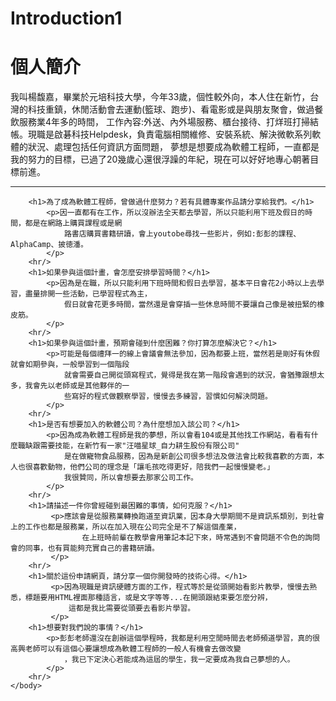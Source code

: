 # Introduction1
<!DOCTYPE html>
<html>
    <head>
        <meta charset="utf-8" />
        <title>第一個網頁</title>
    </head>
    <body>
        <h1>個人簡介</h1>
            <p>我叫楊馥嘉，畢業於元培科技大學，今年33歲，個性較外向，本人住在新竹，台灣的科技重鎮，休閒活動會去運動(籃球、跑步)、看電影或是與朋友聚會，做過餐飲服務業4年多的時間，
                工作內容:外送、內外場服務、櫃台接待、打烊班打掃結帳。現職是啟碁科技Helpdesk，負責電腦相關維修、安裝系統、解決微軟系列軟體的狀況、處理包括任何資訊方面問題，
                夢想是想要成為軟體工程師，一直都是我的努力的目標，已過了20幾歲心還很浮躁的年紀，現在可以好好地專心朝著目標前進。
            </P>
        <hr/>
        
        <h1>為了成為軟體工程師，曾做過什麼努力？若有具體專案作品請分享給我們。</h1>
            <p>因一直都有在工作，所以沒辦法全天都去學習，所以只能利用下班及假日的時間，都是在網路上購買課程或是網
                路書店購買書籍研讀，會上youtobe尋找一些影片，例如:彭彭的課程、AlphaCamp、披徳潘。
            </p>
        <hr/>
        <h1>如果參與這個計畫，會怎麼安排學習時間？</h1>
            <p>因為是在職，所以只能利用下班時間和假日去學習，基本平日會花2小時以上去學習，盡量排開一些活動，已學習程式為主，
                假日就會花更多時間，當然還是會穿插一些休息時間不要讓自己像是被扭緊的橡皮筋。
            </p>
        <hr/>
        <h1>如果參與這個計畫，預期會碰到什麼困難？你打算怎麼解決它？</h1>
            <p>可能是每個禮拜一的線上會議會無法參加，因為都要上班，當然若是剛好有休假就會如期參與，一般學習到一個階段
                就會需要自己開從頭寫程式，覺得是我在第一階段會遇到的狀況，會猶豫跟想太多，我會先以老師或是其他夥伴的一
                些寫好的程式做觀察學習，慢慢去多練習，習慣如何解決問題。
            </p>
        <hr/>
        <h1>是否有想要加入的軟體公司？為什麼想加入該公司？</h1>
            <p>因為成為軟體工程師是我的夢想，所以會看104或是其他找工作網站，看看有什麼職缺跟需要技能，在新竹有一家"汪喵星球_自力耕生股份有限公司"
                是在做寵物食品服務，因為是新創公司很多想法及做法會比較我喜歡的方面，本人也很喜歡動物，他們公司的理念是「讓毛孩吃得更好，陪我們一起慢慢變老。」
                我很贊同，所以會想要去那家公司工作。
            </p>
        <hr/>
        <h1>請描述一件你曾經碰到最困難的事情，如何克服？</h1>
             <p>應該會是從服務業轉換跑道至資訊業，因本身大學期間不是資訊系類別，到社會上的工作也都是服務業，所以在加入現在公司完全是不了解這個產業，
                    在上班時前輩在教學會用筆記本記下來，時常遇到不會問題不令色的詢問會的同事，也有買能夠充實自己的書籍研讀。
             </p>
        <hr/>
        <h1>關於這份申請網頁，請分享一個你開發時的技術心得。</h1>
             <p>因為現職是資訊硬體方面的工作，程式等於是從頭開始看影片教學，慢慢去熟悉，標題要用HTML裡面那種語言，或是文字等等...在開頭跟結束要怎麼分辨，
                 這都是我比需要從頭要去看影片學習。
             </p>  
        <h1>想要對我們說的事情？</h1>
            <p>彭彭老師還沒在創辦這個學程時，我都是利用空閒時間去老師頻道學習，真的很高興老師可以有這個心要讓想成為軟體工程師的一般人有機會去做改變
                ，我已下定決心若能成為這屆的學生，我一定要成為我自己夢想的人。
            </p>
        <hr/>
    </body>
</html>
